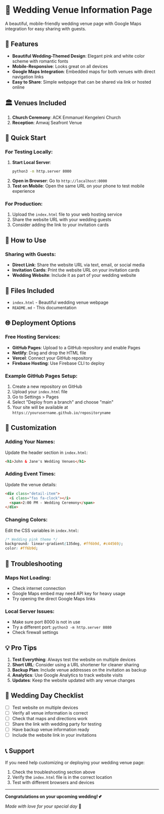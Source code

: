 # 💒 Wedding Venue Information Page

A beautiful, mobile-friendly wedding venue page with Google Maps integration for easy sharing with guests.

## 🎯 Features

- **Beautiful Wedding-Themed Design**: Elegant pink and white color scheme with romantic fonts
- **Mobile-Responsive**: Looks great on all devices
- **Google Maps Integration**: Embedded maps for both venues with direct navigation links
- **Easy to Share**: Simple webpage that can be shared via link or hosted online

## 🏛️ Venues Included

1. **Church Ceremony**: ACK Emmanuel Kengeleni Church
2. **Reception**: Amwaj Seafront Venue

## 🚀 Quick Start

### For Testing Locally:

1. **Start Local Server**:
   ```bash
   python3 -m http.server 8000
   ```
2. **Open in Browser**: Go to `http://localhost:8000`
3. **Test on Mobile**: Open the same URL on your phone to test mobile experience

### For Production:

1. Upload the `index.html` file to your web hosting service
2. Share the website URL with your wedding guests
3. Consider adding the link to your invitation cards

## 📱 How to Use

### Sharing with Guests:

- **Direct Link**: Share the website URL via text, email, or social media
- **Invitation Cards**: Print the website URL on your invitation cards
- **Wedding Website**: Include it as part of your wedding website

## 📂 Files Included

- `index.html` - Beautiful wedding venue webpage
- `README.md` - This documentation

## 🌐 Deployment Options

### Free Hosting Services:

- **GitHub Pages**: Upload to a GitHub repository and enable Pages
- **Netlify**: Drag and drop the HTML file
- **Vercel**: Connect your GitHub repository
- **Firebase Hosting**: Use Firebase CLI to deploy

### Example GitHub Pages Setup:

1. Create a new repository on GitHub
2. Upload your `index.html` file
3. Go to Settings > Pages
4. Select "Deploy from a branch" and choose "main"
5. Your site will be available at `https://yourusername.github.io/repositoryname`

## 🎨 Customization

### Adding Your Names:

Update the header section in `index.html`:

```html
<h1>John & Jane's Wedding Venues</h1>
```

### Adding Event Times:

Update the venue details:

```html
<div class="detail-item">
  <i class="fas fa-clock"></i>
  <span>2:00 PM - Wedding Ceremony</span>
</div>
```

### Changing Colors:

Edit the CSS variables in `index.html`:

```css
/* Wedding pink theme */
background: linear-gradient(135deg, #ff6b9d, #c44569);
color: #ff6b9d;
```

## 🔧 Troubleshooting

### Maps Not Loading:

- Check internet connection
- Google Maps embed may need API key for heavy usage
- Try opening the direct Google Maps links

### Local Server Issues:

- Make sure port 8000 is not in use
- Try a different port: `python3 -m http.server 8080`
- Check firewall settings

## 💡 Pro Tips

1. **Test Everything**: Always test the website on multiple devices
2. **Short URL**: Consider using a URL shortener for cleaner sharing
3. **Backup Plan**: Include venue addresses on the invitation as backup
4. **Analytics**: Use Google Analytics to track website visits
5. **Updates**: Keep the website updated with any venue changes

## 🎉 Wedding Day Checklist

- [ ] Test website on multiple devices
- [ ] Verify all venue information is correct
- [ ] Check that maps and directions work
- [ ] Share the link with wedding party for testing
- [ ] Have backup venue information ready
- [ ] Include the website link in your invitations

## 📞 Support

If you need help customizing or deploying your wedding venue page:

1. Check the troubleshooting section above
2. Verify the `index.html` file is in the correct location
3. Test with different browsers and devices

---

**Congratulations on your upcoming wedding! 💕**

_Made with love for your special day_ 💒
